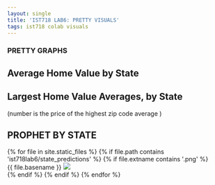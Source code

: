 ```yaml
---
layout: single
title: 'IST718 LAB6: PRETTY VISUALS'
tags: ist718 colab visuals
---
```


### PRETTY GRAPHS

## Average Home Value by State

<div id="observablehq-15e5cab4"></div>
<script type="module">
import {Runtime, Inspector} from "https://cdn.jsdelivr.net/npm/@observablehq/runtime@4/dist/runtime.js";
import define from "https://api.observablehq.com/@danielcaraway/average-home-values-by-state.js?v=3";
const inspect = Inspector.into("#observablehq-15e5cab4");
(new Runtime).module(define, name => (name === "chart") && inspect());
</script>

## Largest Home Value Averages, by State
(number is the price of the highest zip code average )

<div id="observablehq-e0730300"></div>
<script type="module">
import {Runtime, Inspector} from "https://cdn.jsdelivr.net/npm/@observablehq/runtime@4/dist/runtime.js";
import define from "https://api.observablehq.com/@danielcaraway/maximum-home-values-by-state.js?v=3";
const inspect = Inspector.into("#observablehq-e0730300");
(new Runtime).module(define, name => (name === "chart") && inspect());
</script>



## PROPHET BY STATE

<div>
{% for file in site.static_files %}
    {% if file.path contains 'ist718lab6/state_predictions' %}
        {% if file.extname contains '.png' %}
            <div>
                {{ file.basename }} 
                <img src="https://danielcaraway.github.io/{{ file.path }}" >
            </div>
        {% endif %}
    {% endif %}
{% endfor %}
</div>